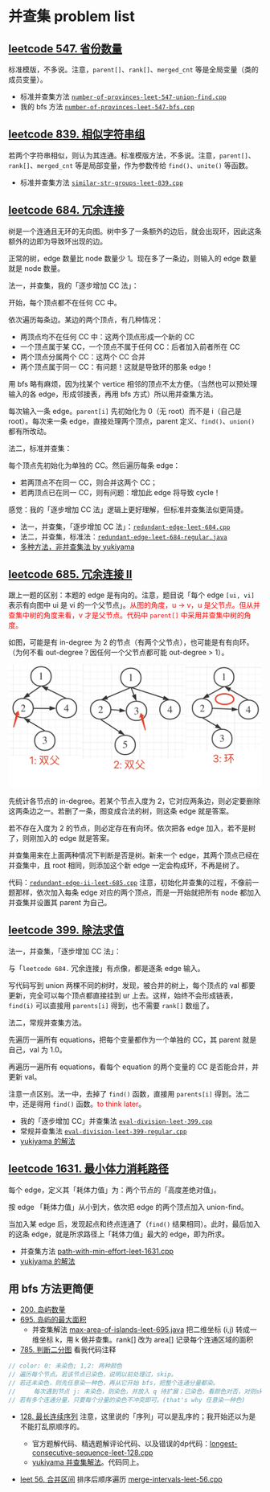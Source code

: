 # 并查集 problem list

## [leetcode 547. 省份数量](https://leetcode.cn/problems/number-of-provinces/)

标准模版，不多说。注意，`parent[]`、`rank[]`、`merged_cnt` 等是全局变量（类的成员变量）。

- 标准并查集方法 [`number-of-provinces-leet-547-union-find.cpp`](code/number-of-provinces-leet-547-union-find.cpp)
- 我的 bfs 方法 [`number-of-provinces-leet-547-bfs.cpp`](code/number-of-provinces-leet-547-bfs.cpp)

## [leetcode 839. 相似字符串组](https://leetcode.cn/problems/similar-string-groups/)

若两个字符串相似，则认为其连通。标准模版方法，不多说。注意，`parent[]`、`rank[]`、`merged_cnt` 等是局部变量，作为参数传给 `find()`、`unite()` 等函数。

- 标准并查集方法 [`similar-str-groups-leet-839.cpp`](code/similar-str-groups-leet-839.cpp)

## [leetcode 684. 冗余连接](https://leetcode.cn/problems/redundant-connection/)

树是一个连通且无环的无向图。树中多了一条额外的边后，就会出现环，因此这条额外的边即为导致环出现的边。

正常的树，edge 数量比 node 数量少 1。现在多了一条边，则输入的 edge 数量就是 node 数量。

法一，并查集，我的「逐步增加 CC 法」：

开始，每个顶点都不在任何 CC 中。

依次遍历每条边。某边的两个顶点，有几种情况：
- 两顶点均不在任何 CC 中：这两个顶点形成一个新的 CC
- 一个顶点属于某 CC，一个顶点不属于任何 CC：后者加入前者所在 CC
- 两个顶点分属两个 CC：这两个 CC 合并
- 两个顶点属于同一 CC：有问题！这就是导致环的那条 edge！

用 bfs 略有麻烦，因为找某个 vertice 相邻的顶点不太方便。（当然也可以预处理输入的各 edge，形成邻接表，再用 bfs 方式）所以用并查集方法。

每次输入一条 edge。`parent[i]` 先初始化为 0（无 root）而不是 i（自己是 root）。每次来一条 edge，直接处理两个顶点，parent 定义、`find()`、`union()` 都有所改动。

法二，标准并查集：

每个顶点先初始化为单独的 CC。然后遍历每条 edge：
- 若两顶点不在同一 CC，则合并这两个 CC；
- 若两顶点已在同一 CC，则有问题：增加此 edge 将导致 cycle！

感觉：我的「逐步增加 CC 法」逻辑上更好理解，但标准并查集法似更简捷。

- 法一，并查集，「逐步增加 CC 法」：[`redundant-edge-leet-684.cpp`](code/redundant-edge-leet-684.cpp)
- 法二，并查集，标准法：[`redundant-edge-leet-684-regular.java`](code/redundant-edge-leet-684-regular.java)
- [多种方法，非并查集法 by yukiyama](https://leetcode.cn/problems/redundant-connection/solutions/1594870/-by-yukiyama-mlqi/)

## [leetcode 685. 冗余连接 II](https://leetcode.cn/problems/redundant-connection-ii/)

跟上一题的区别：本题的 edge 是有向的。注意，题目说「每个 edge `[ui, vi]` 表示有向图中 ui 是 vi 的一个父节点」。<font color="red">从图的角度，u -> v，u 是父节点。但从并查集中树的角度来看，v 才是父节点。代码中 `parent[]` 中采用并查集中树的角度。</font>

如图，可能是有 in-degree 为 2 的节点（有两个父节点），也可能是有有向环。（为何不看 out-degree？因任何一个父节点都可能 out-degree > 1）。

![bad case](pics/redundancy-edge-ii.jpeg)

先统计各节点的 in-degree。若某个节点入度为 2，它对应两条边，则必定要删除这两条边之一。若删了一条，图变成合法的树，则这条 edge 就是答案。

若不存在入度为 2 的节点，则必定存在有向环。依次把各 edge 加入，若不是树了，则刚加入的 edge 就是答案。

并查集用来在上面两种情况下判断是否是树。新来一个 edge，其两个顶点已经在并查集中，且 root 相同，则添加这个新 edge 一定会构成环，不再是树了。

代码：[`redundant-edge-ii-leet-685.cpp`](code/redundant-edge-ii-leet-685.cpp) 注意，初始化并查集的过程，不像前一题那样，依次加入每条 edge 对应的两个顶点，而是一开始就把所有 node 都加入并查集并设置其 parent 为自己。

## [leetcode 399. 除法求值](https://leetcode.cn/problems/evaluate-division/)

法一，并查集，「逐步增加 CC 法」：

与「`leetcode 684.` 冗余连接」有点像，都是逐条 edge 输入。

写代码写到 union 两棵不同的树时，发现，被合并的树上，每个顶点的 val 都要更新，完全可以每个顶点都直接挂到 ur 上去。这样，始终不会形成链表，`find(i)` 可以直接用 `parents[i]` 得到，也不需要 `rank[]` 数组了。

法二，常规并查集方法。

先遍历一遍所有 equations，把每个变量都作为一个单独的 CC，其 parent 就是自己，val 为 1.0。

再遍历一遍所有 equations，看每个 equation 的两个变量的 CC 是否能合并，并更新 val。

注意一点区别。法一中，去掉了 `find()` 函数，直接用 `parents[i]` 得到。法二中，还是得用 `find()` 函数。<font color="red">to think later</font>。

- 我的「逐步增加 CC」并查集法 [`eval-division-leet-399.cpp`](code/eval-division-leet-399.cpp)
- 常规并查集法 [`eval-division-leet-399-regular.cpp`](code/eval-division-leet-399-regular.cpp)
- [yukiyama 的解法](https://leetcode.cn/problems/evaluate-division/solutions/1536352/yukiyama-by-yukiyama-geql/)

## [leetcode 1631. 最小体力消耗路径](https://leetcode.cn/problems/path-with-minimum-effort/)

每个 edge，定义其「耗体力值」为：两个节点的「高度差绝对值」。

按 edge 「耗体力值」从小到大，依次把 edge 的两个顶点加入 union-find。

当加入某 edge 后，发现起点和终点连通了（`find()` 结果相同）。此时，最后加入的这条 edge，就是所求路径上「耗体力值」最大的 edge，即为所求。

- 并查集方法 [path-with-min-effort-leet-1631.cpp](code/path-with-min-effort-leet-1631.cpp)
- [yukiyama 的解法](https://leetcode.cn/problems/path-with-minimum-effort/solutions/1536361/yukiyama-by-yukiyama-qboz/)

## 用 bfs 方法更简便

- [200. 岛屿数量](https://leetcode.cn/problems/number-of-islands/)
- [695. 岛屿的最大面积](https://leetcode.cn/problems/max-area-of-island/)
  - 并查集解法 [max-area-of-islands-leet-695.java](code/max-area-of-islands-leet-695.java) 把二维坐标 (i,j) 转成一维坐标 k，用 k 做并查集。rank[] 改为 area[] 记录每个连通区域的面积
- [785. 判断二分图](https://leetcode.cn/problems/is-graph-bipartite/) 看我代码注释
```cpp
// color: 0: 未染色; 1,2: 两种颜色
// 遍历每个节点。若该节点已染色，说明以前处理过，skip。
// 若还未染色，则先任意染一种色，再从它开始 bfs，把整个连通分量都染。
//     每次遇到节点 j: 未染色，则染色，并放入 q 待扩展；已染色，看颜色对否，对则skip，不对则返回 false
// 若有多个连通分量，只要每个分量的染色不冲突即可。(that's why 任意染一种色)
```

- [128. 最长连续序列](https://leetcode.cn/problems/longest-consecutive-sequence/) 注意，这里说的「序列」可以是乱序的；我开始还以为是不能打乱原顺序的。
  - 官方题解代码、精选题解评论代码、以及错误的dp代码：[longest-consecutive-sequence-leet-128.cpp](code/longest-consecutive-sequence-leet-128.cpp)
  - [yukiyama 并查集解法](https://leetcode.cn/problems/longest-consecutive-sequence/solutions/1375510/by-yukiyama-e3th/)。代码同上。

- [leet 56. 合并区间](https://leetcode.cn/problems/merge-intervals/) 排序后顺序遍历 [merge-intervals-leet-56.cpp](code/merge-intervals-leet-56.cpp)
